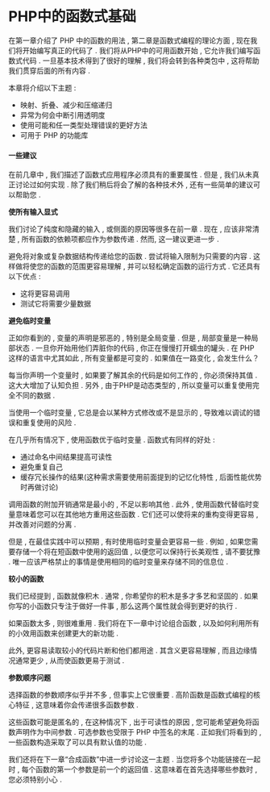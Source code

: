 # PHP中的函数式基础

在第一章介绍了 PHP 中的函数的用法 , 第二章是函数式编程的理论方面 , 现在我们将开始编写真正的代码了 . 我们将从PHP中的可用函数开始 , 它允许我们编写函数式代码 . 一旦基本技术得到了很好的理解 , 我们将会转到各种类包中 , 这将帮助我们贯穿后面的所有内容 .

本章将介绍以下主题 :

* 映射、折叠、减少和压缩递归
* 异常为何会中断引用透明度
* 使用可能和任一类型处理错误的更好方法
* 可用于 PHP 的功能库

#### **一些建议**

在前几章中 , 我们描述了函数式应用程序必须具有的重要属性 . 但是 , 我们从未真正讨论过如何实现 . 除了我们稍后将会了解的各种技术外 , 还有一些简单的建议可以帮助您 .

**使所有输入显式**

我们讨论了纯度和隐藏的输入 , 或侧面的原因等很多在前一章 . 现在 , 应该非常清楚 , 所有函数的依赖项都应作为参数传递 . 然而, 这一建议更进一步 .

避免将对象或复杂数据结构传递给您的函数 . 尝试将输入限制为只需要的内容 . 这样做将使您的函数的范围更容易理解 , 并可以轻松确定函数的运行方式 . 它还具有以下优点 :

* 这将更容易调用
* 测试它将需要少量数据

**避免临时变量**

正如你看到的 , 变量的声明是邪恶的 , 特别是全局变量 . 但是 , 局部变量是一种局部状态 . 一旦你开始用他们弄脏你的代码 , 你正在慢慢打开蠕虫的罐头 . 在 PHP 这样的语言中尤其如此 , 所有变量都是可变的 . 如果值在一路变化 , 会发生什么？

每当你声明一个变量时 , 如果要了解其余的代码是如何工作的 , 你必须保持其值 . 这大大增加了认知负担 . 另外 , 由于PHP是动态类型的 , 所以变量可以重复使用完全不同的数据 .

当使用一个临时变量 , 它总是会以某种方式修改或不是显示的 , 导致难以调试的错误和重复使用的风险 .

在几乎所有情况下 , 使用函数优于临时变量 . 函数式有同样的好处 :

* 通过命名中间结果提高可读性
* 避免重复自己
* 缓存冗长操作的结果\(这种需求需要使用前面提到的记忆化特性 , 后面性能优势时再做讨论\)

调用函数的附加开销通常是最小的 , 不足以影响其他 . 此外 , 使用函数代替临时变量意味着您可以在其他地方重用这些函数 . 它们还可以使将来的重构变得更容易 , 并改善对问题的分离 .

但是 , 在最佳实践中可以预期 , 有时使用临时变量会更容易一些 . 例如 , 如果您需要存储一个将在短函数中使用的返回值 , 以便您可以保持行长美观性 , 请不要犹豫 . 唯一应该严格禁止的事情是使用相同的临时变量来存储不同的信息位 .

**较小的函数**

我们已经提到 , 函数就像积木 . 通常 , 你希望你的积木是多才多艺和坚固的 . 如果你写的小函数只专注于做好一件事 , 那么这两个属性就会得到更好的执行 .

如果函数太多 , 则很难重用 . 我们将在下一章中讨论组合函数 , 以及如何利用所有的小效用函数来创建更大的新功能 .

此外, 更容易读取较小的代码片断和他们都用途 . 其含义更容易理解 , 而且边缘情况通常更少 , 从而使函数更易于测试 .

**参数顺序问题**

选择函数的参数顺序似乎并不多 , 但事实上它很重要 . 高阶函数是函数式编程的核心特征 , 这意味着你会传递很多函数参数 . 

这些函数可能是匿名的 , 在这种情况下 , 出于可读性的原因 , 您可能希望避免将函数声明作为中间参数 . 可选参数也受限于 PHP 中签名的末尾 . 正如我们将看到的 , 一些函数构造采取了可以具有默认值的功能 . 

我们还将在下一章“合成函数”中进一步讨论这一主题 . 当您将多个功能链接在一起时 , 每个函数的第一个参数是前一个的返回值 . 这意味着在首先选择哪些参数时 , 您必须特别小心 . 

